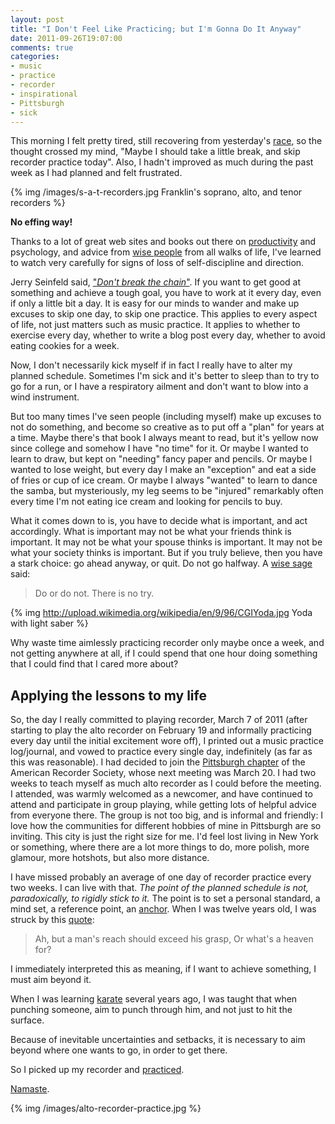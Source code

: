 ```yaml
---
layout: post
title: "I Don't Feel Like Practicing; but I'm Gonna Do It Anyway"
date: 2011-09-26T19:07:00
comments: true
categories:
- music
- practice
- recorder
- inspirational
- Pittsburgh
- sick
---
```

This morning I felt pretty tired, still recovering from yesterday's [race](/blog/2011/09/25/blistered-but-blissful-in-the-burgh/), so the thought crossed my mind, "Maybe I should take a little break, and skip recorder practice today". Also, I hadn't improved as much during the past week as I had planned and felt frustrated.

{% img /images/s-a-t-recorders.jpg Franklin's soprano, alto, and tenor recorders %}

**No effing way!**

<!--more-->

Thanks to a lot of great web sites and books out there on [productivity](http://lifehacker.com/) and psychology, and advice from [wise people](http://zenhabits.net/) from all walks of life, I've learned to watch very carefully for signs of loss of self-discipline and direction.

Jerry Seinfeld said, ["*Don't break the chain*"](http://lifehacker.com/281626/jerry-seinfelds-productivity-secret). If you want to get good at something and achieve a tough goal, you have to work at it every day, even if only a little bit a day. It is easy for our minds to wander and make up excuses to skip one day, to skip one practice. This applies to every aspect of life, not just matters such as music practice. It applies to whether to exercise every day, whether to write a blog post every day, whether to avoid eating cookies for a week.

Now, I don't necessarily kick myself if in fact I really have to alter my planned schedule. Sometimes I'm sick and it's better to sleep than to try to go for a run, or I have a respiratory ailment and don't want to blow into a wind instrument.

But too many times I've seen people (including myself) make up excuses to not do something, and become so creative as to put off a "plan" for years at a time. Maybe there's that book I always meant to read, but it's yellow now since college and somehow I have "no time" for it. Or maybe I wanted to learn to draw, but kept on "needing" fancy paper and pencils. Or maybe I wanted to lose weight, but every day I make an "exception" and eat a side of fries or cup of ice cream. Or maybe I always "wanted" to learn to dance the samba, but mysteriously, my leg seems to be "injured" remarkably often every time I'm not eating ice cream and looking for pencils to buy.

What it comes down to is, you have to decide what is important, and act accordingly. What is important may not be what your friends think is important. It may not be what your spouse thinks is important. It may not be what your society thinks is important. But if you truly believe, then you have a stark choice: go ahead anyway, or quit. Do not go halfway. A [wise sage](http://en.wikipedia.org/wiki/Yoda) said:

<blockquote>
Do or do not. There is no try.
</blockquote>

{% img http://upload.wikimedia.org/wikipedia/en/9/96/CGIYoda.jpg Yoda with light saber %}

Why waste time aimlessly practicing recorder only maybe once a week, and not getting anywhere at all, if I could spend that one hour doing something that I could find that I cared more about?

## Applying the lessons to my life

So, the day I really committed to playing recorder, March 7 of 2011 (after starting to play the alto recorder on February 19 and informally practicing every day until the initial excitement wore off), I printed out a music practice log/journal, and vowed to practice every single day, indefinitely (as far as this was reasonable). I had decided to join the [Pittsburgh chapter](http://www.andrew.cmu.edu/user/lukas/pcars/Welcome.html) of the American Recorder Society, whose next meeting was March 20. I had two weeks to teach myself as much alto recorder as I could before the meeting. I attended, was warmly welcomed as a newcomer, and have continued to attend and participate in group playing, while getting lots of helpful advice from everyone there. The group is not too big, and is informal and friendly: I love how the communities for different hobbies of mine in Pittsburgh are so inviting. This city is just the right size for me. I'd feel lost living in New York or something, where there are a lot more things to do, more polish, more glamour, more hotshots, but also more distance.

I have missed probably an average of one day of recorder practice every two weeks. I can live with that. *The point of the planned schedule is not, paradoxically, to rigidly stick to it.* The point is to set a personal standard, a mind set, a reference point, an [anchor](http://en.wikipedia.org/Anchoring). When I was twelve years old, I was struck by this [quote](http://en.wikiquote.org/wiki/Robert_Browning):

<blockquote>
Ah, but a man's reach should exceed his grasp,
Or what's a heaven for?
</blockquote>

I immediately interpreted this as meaning, if I want to achieve something, I must aim beyond it.

When I was learning [karate](http://www.andrew.cmu.edu/user/shotokan/pska.org/CMU.shtml) several years ago, I was taught that when punching someone, aim to punch through him, and not just to hit the surface.

Because of inevitable uncertainties and setbacks, it is necessary to aim beyond where one wants to go, in order to get there.

So I picked up my recorder and [practiced](http://musiciansway.com/).

[Namaste](http://en.wikipedia.org/wiki/Namaste).

{% img /images/alto-recorder-practice.jpg %}
